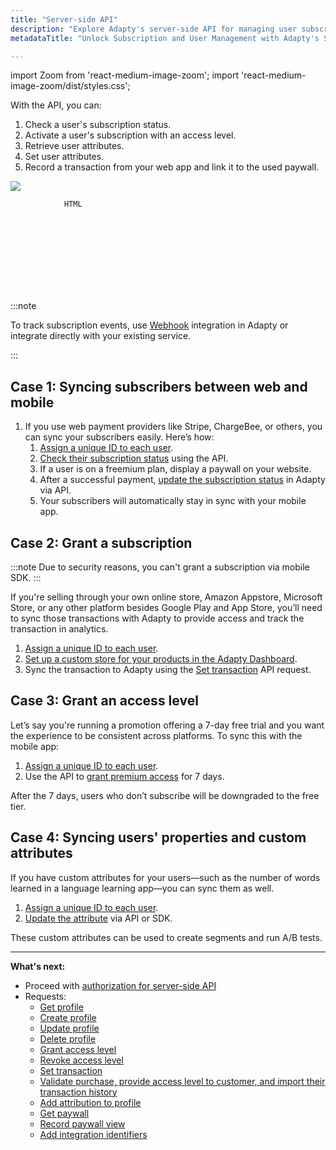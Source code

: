 ```yaml
---
title: "Server-side API"
description: "Explore Adapty's server-side API for managing user subscriptions, syncing subscribers across platforms, updating user attributes, and granting access levels. Learn how to integrate payments from web stores and customize user attributes for better segmentation and A/B testing."
metadataTitle: "Unlock Subscription and User Management with Adapty's Server-Side API"

---
```


import Zoom from 'react-medium-image-zoom';
import 'react-medium-image-zoom/dist/styles.css';

With the API, you can:

1. Check a user's subscription status.
2. Activate a user's subscription with an access level.
3. Retrieve user attributes.
4. Set user attributes.
5. Record a transaction from your web app and link it to the used paywall.

<Zoom>
  <img src={require('./img/server.webp').default}
  style={{
    border: '1px solid #727272', /* border width and color */
    width: '700px', /* image width */
    display: 'block', /* for alignment */
    margin: '0 auto' /* center alignment */
  }}
/>
</Zoom>


				HTML


​					
​				
​				
​						
​				
​			
​		 ​

:::note

To track subscription events, use [Webhook](webhook) integration in Adapty or integrate directly with your existing service.

:::

## Case 1: Syncing subscribers between web and mobile

1. If you use web payment providers like Stripe, ChargeBee, or others, you can sync your subscribers easily. Here’s how:
   1. [Assign a unique ID to each user](identifying-users).
   2. [Check their subscription status](ss-get-profile) using the API.
   3. If a user is on a freemium plan, display a paywall on your website.
   4. After a successful payment, [update the subscription status](ss-set-transaction) in Adapty via API.
   5. Your subscribers will automatically stay in sync with your mobile app.

## Case 2: Grant a subscription

:::note
Due to security reasons, you can't grant a subscription via mobile SDK.
::: 

If you're selling through your own online store, Amazon Appstore, Microsoft Store, or any other platform besides Google Play and App Store, you’ll need to sync those transactions with Adapty to provide access and track the transaction in analytics.

1. [Assign a unique ID to each user](identifying-users).
2. [Set up a custom store for your products in the Adapty Dashboard](initial-custom).
3. Sync the transaction to Adapty using the [Set transaction](ss-set-transaction) API request.

## Case 3: Grant an access level

Let’s say you're running a promotion offering a 7-day free trial and you want the experience to be consistent across platforms. To sync this with the mobile app:

1. [Assign a unique ID to each user](identifying-users).
2. Use the API to [grant premium access](ss-grant-access-level) for 7 days.

After the 7 days, users who don’t subscribe will be downgraded to the free tier.

## Case 4: Syncing users' properties and custom attributes 

If you have custom attributes for your users—such as the number of words learned in a language learning app—you can sync them as well.

1. [Assign a unique ID to each user](identifying-users).
2. [Update the attribute](ss-update-profile) via API or SDK.

These custom attributes can be used to create segments and run A/B tests.

---

**What's next:**

- Proceed with [authorization for server-side API](ss-authorization)
- Requests:
  - [Get profile](ss-get-profile)
  - [Create profile](ss-create-profile)
  - [Update profile](ss-update-profile)
  - [Delete profile](ss-delete-profile) 
  - [Grant access level](ss-grant-access-level)
  - [Revoke access level](ss-revoke-access-level)
  - [Set transaction](ss-set-transaction)
  - [Validate purchase, provide access level to customer, and import their transaction history](ss-purchase-in-stripe)
  - [Add attribution to profile](ss-add-attribution)
  - [Get paywall](ss-get-paywall)
  - [Record paywall view](ss-record-paywall-view)
  - [Add integration identifiers](ss-add-integration)
